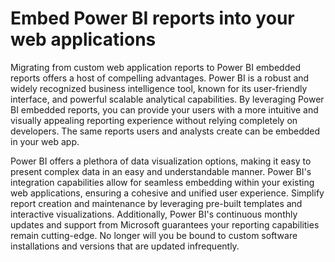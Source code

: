 # Embed Power BI reports into your web applications

Migrating from custom web application reports to Power BI embedded reports offers a host of compelling advantages. Power BI is a robust and widely recognized business intelligence tool, known for its user-friendly interface, and powerful scalable analytical capabilities. By leveraging Power BI embedded reports, you can provide your users with a more intuitive and visually appealing reporting experience without relying completely on developers. The same reports users and analysts create can be embedded in your web app.  

Power BI offers a plethora of data visualization options, making it easy to present complex data in an easy and understandable manner. Power BI's integration capabilities allow for seamless embedding within your existing web applications, ensuring a cohesive and unified user experience. Simplify report creation and maintenance by leveraging pre-built templates and interactive visualizations. Additionally, Power BI's continuous monthly updates and support from Microsoft guarantees your reporting capabilities remain cutting-edge. No longer will you be bound to custom software installations and versions that are updated infrequently.
